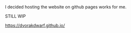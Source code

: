 I decided hosting the website on github pages works for me.

STILL WIP

https://dvorakdwarf.github.io/
